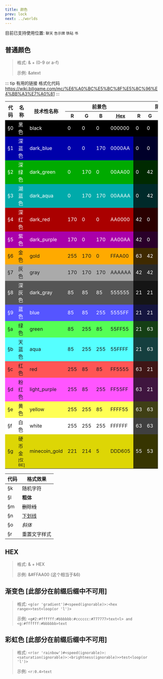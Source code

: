 ```yaml
---
title: 颜色
prev: lock
next: ../worlds
---
```


目前已支持使用位置: `聊天` `告示牌` `铁砧` `书`

## 普通颜色

> 格式: & + (0-9 or a-f)
>
> 示例: &atext

::: tip 有用的链接
格式化代码 https://wiki.biligame.com/mc/%E6%A0%BC%E5%BC%8F%E5%8C%96%E4%BB%A3%E7%A0%81
:::

<table><tr>
<th rowspan="2">代码
</th>
<th rowspan="2">名称
</th>
<th rowspan="2">技术性名称
</th>
<th colspan="4">前景色
</th>
<th colspan="4">阴影色
</th></tr>
<tr>
<th>R</th>
<th>G</th>
<th>B
</th>
<th><abbr title="十六进制颜色代码">Hex<abbr>
</abbr></abbr></th>
<th>R</th>
<th>G</th>
<th>B
</th>
<th><abbr title="十六进制颜色代码">Hex<abbr>
</abbr></abbr></th></tr>
<tr style="background-color: #000; color: #FFF">
<td>§0</td>
<td>黑色</td>
<td>black</td>
<td>0</td>
<td>0</td>
<td>0</td>
<td>000000</td>
<td>0</td>
<td>0</td>
<td>0</td>
<td>000000
</td></tr>
<tr style="background-color: #00A; color: #FFF">
<td>§1</td>
<td>深蓝色</td>
<td>dark_blue</td>
<td>0</td>
<td>0</td>
<td>170</td>
<td>0000AA</td>
<td style="background-color: #00002A; color: #FFF">0</td>
<td style="background-color: #00002A; color: #FFF">0</td>
<td style="background-color: #00002A; color: #FFF">42</td>
<td style="background-color: #00002A; color: #FFF">00002A
</td></tr>
<tr style="background-color: #0A0; color: #FFF">
<td>§2</td>
<td>深绿色</td>
<td>dark_green</td>
<td>0</td>
<td>170</td>
<td>0</td>
<td>00AA00</td>
<td style="background-color: #002A00; color: #FFF">0</td>
<td style="background-color: #002A00; color: #FFF">42</td>
<td style="background-color: #002A00; color: #FFF">0</td>
<td style="background-color: #002A00; color: #FFF">002A00
</td></tr>
<tr style="background-color: #0AA; color: #FFF">
<td>§3</td>
<td>湖蓝色</td>
<td>dark_aqua</td>
<td>0</td>
<td>170</td>
<td>170</td>
<td>00AAAA</td>
<td style="background-color: #002A2A; color: #FFF">0</td>
<td style="background-color: #002A2A; color: #FFF">42</td>
<td style="background-color: #002A2A; color: #FFF">42</td>
<td style="background-color: #002A2A; color: #FFF">002A2A
</td></tr>
<tr style="background-color: #A00; color: #FFF">
<td>§4</td>
<td>深红色</td>
<td>dark_red</td>
<td>170</td>
<td>0</td>
<td>0</td>
<td>AA0000</td>
<td style="background-color: #2A0000; color: #FFF">42</td>
<td style="background-color: #2A0000; color: #FFF">0</td>
<td style="background-color: #2A0000; color: #FFF">0</td>
<td style="background-color: #2A0000; color: #FFF">2A0000
</td></tr>
<tr style="background-color: #A0A; color: #FFF">
<td>§5</td>
<td>紫色</td>
<td>dark_purple</td>
<td>170</td>
<td>0</td>
<td>170</td>
<td>AA00AA</td>
<td style="background-color: #2A002A; color: #FFF">42</td>
<td style="background-color: #2A002A; color: #FFF">0</td>
<td style="background-color: #2A002A; color: #FFF">42</td>
<td style="background-color: #2A002A; color: #FFF">2A002A
</td></tr>
<tr style="background-color: #FA0">
<td>§6</td>
<td>金色</td>
<td>gold</td>
<td>255</td>
<td>170</td>
<td>0</td>
<td>FFAA00</td>
<td style="background-color: #3F2A00; color: #FFF">63</td>
<td style="background-color: #3F2A00; color: #FFF">42</td>
<td style="background-color: #3F2A00; color: #FFF">0</td>
<td style="background-color: #3F2A00; color: #FFF">3F2A00
</td></tr>
<tr style="background-color: #AAA">
<td>§7</td>
<td>灰色</td>
<td>gray</td>
<td>170</td>
<td>170</td>
<td>170</td>
<td>AAAAAA</td>
<td style="background-color: #2A2A2A; color: #FFF">42</td>
<td style="background-color: #2A2A2A; color: #FFF">42</td>
<td style="background-color: #2A2A2A; color: #FFF">42</td>
<td style="background-color: #2A2A2A; color: #FFF">2A2A2A
</td></tr>
<tr style="background-color: #555; color: #FFF">
<td>§8</td>
<td>深灰色</td>
<td>dark_gray</td>
<td>85</td>
<td>85</td>
<td>85</td>
<td>555555</td>
<td style="background-color: #151515; color: #FFF">21</td>
<td style="background-color: #151515; color: #FFF">21</td>
<td style="background-color: #151515; color: #FFF">21</td>
<td style="background-color: #151515; color: #FFF">151515
</td></tr>
<tr style="background-color: #55F; color: #FFF">
<td>§9</td>
<td>蓝色</td>
<td>blue</td>
<td>85</td>
<td>85</td>
<td>255</td>
<td>5555FF</td>
<td style="background-color: #15153F; color: #FFF">21</td>
<td style="background-color: #15153F; color: #FFF">21</td>
<td style="background-color: #15153F; color: #FFF">63</td>
<td style="background-color: #15153F; color: #FFF">15153F
</td></tr>
<tr style="background-color: #5F5">
<td>§a</td>
<td>绿色</td>
<td>green</td>
<td>85</td>
<td>255</td>
<td>85</td>
<td>55FF55</td>
<td style="background-color: #153F15; color: #FFF">21</td>
<td style="background-color: #153F15; color: #FFF">63</td>
<td style="background-color: #153F15; color: #FFF">21</td>
<td style="background-color: #153F15; color: #FFF">153F15
</td></tr>
<tr style="background-color: #5FF">
<td>§b</td>
<td>天蓝色</td>
<td>aqua</td>
<td>85</td>
<td>255</td>
<td>255</td>
<td>55FFFF</td>
<td style="background-color: #153F3F; color: #FFF">21</td>
<td style="background-color: #153F3F; color: #FFF">63</td>
<td style="background-color: #153F3F; color: #FFF">63</td>
<td style="background-color: #153F3F; color: #FFF">153F3F
</td></tr>
<tr style="background-color: #F55">
<td>§c</td>
<td>红色</td>
<td>red</td>
<td>255</td>
<td>85</td>
<td>85</td>
<td>FF5555</td>
<td style="background-color: #3F1515; color: #FFF">63</td>
<td style="background-color: #3F1515; color: #FFF">21</td>
<td style="background-color: #3F1515; color: #FFF">21</td>
<td style="background-color: #3F1515; color: #FFF">3F1515
</td></tr>
<tr style="background-color: #F5F">
<td>§d</td>
<td>粉红色</td>
<td>light_purple</td>
<td>255</td>
<td>85</td>
<td>255</td>
<td>FF55FF</td>
<td style="background-color: #3F153F; color: #FFF">63</td>
<td style="background-color: #3F153F; color: #FFF">21</td>
<td style="background-color: #3F153F; color: #FFF">63</td>
<td style="background-color: #3F153F; color: #FFF">3F153F
</td></tr>
<tr style="background-color: #FF5">
<td>§e</td>
<td>黄色</td>
<td>yellow</td>
<td>255</td>
<td>255</td>
<td>85</td>
<td>FFFF55</td>
<td style="background-color: #3F3F15; color: #FFF">63</td>
<td style="background-color: #3F3F15; color: #FFF">63</td>
<td style="background-color: #3F3F15; color: #FFF">21</td>
<td style="background-color: #3F3F15; color: #FFF">3F3F15
</td></tr>
<tr style="background-color: #FFF">
<td>§f</td>
<td>白色</td>
<td>white</td>
<td>255</td>
<td>255</td>
<td>255</td>
<td>FFFFFF</td>
<td style="background-color: #3F3F3F; color: #FFF">63</td>
<td style="background-color: #3F3F3F; color: #FFF">63</td>
<td style="background-color: #3F3F3F; color: #FFF">63</td>
<td style="background-color: #3F3F3F; color: #FFF">3F3F3F
</td></tr>
<tr style="background-color: #DDD605">
<td>§g</td>
<td>硬币金<wbr><sup class="tag nowrap" style="font-family:sans-serif;">[仅BE]</sup></td>
<td>minecoin_gold</td>
<td>221</td>
<td>214</td>
<td>5</td>
<td>DDD605</td>
<td style="background-color: #373501; color: #FFF">55</td>
<td style="background-color: #373501; color: #FFF">53</td>
<td style="background-color: #373501; color: #FFF">1</td>
<td style="background-color: #373501; color: #FFF">373501
</td></tr></table>

|代码|格式效果|
|---|---|
|§k|随机字符|
|§l|**粗体**|
|§m|~~删除线~~|
|§n|<u>下划线</u>|
|§o|*斜体*|
|§r|重置文字样式|

## HEX

> 格式: & + HEX
>
> 示例: &#FFAA00 (这个相当于&6)

## 渐变色 [此部分在前缀后缀中不可用]

> 格式: `<g(or 'gradient')#<speed(ignorable)>:<hex range>>test<loop(or 'l')>`
>
> 示例: `<g#2:#ffffff:#bbbbbb:#cccccc:#777777>text<l> and <g:#ffffff:#bbbbbb>text`

## 彩虹色 [此部分在前缀后缀中不可用]

> 格式: `<r(or 'rainbow')#<speed(ignorable)>:<saturation(ignorable)>:<brightness(ignorable)>>test<loop(or 'l')>`
>
> 示例: `<r:0.4>text`
